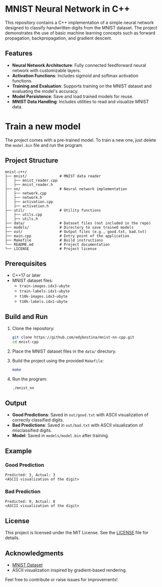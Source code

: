 # MNIST Neural Network in C++

This repository contains a C++ implementation of a simple neural network designed to classify handwritten digits from the MNIST dataset. The project demonstrates the use of basic machine learning concepts such as forward propagation, backpropagation, and gradient descent.

## Features

- **Neural Network Architecture**: Fully connected feedforward neural network with customizable layers.
- **Activation Functions**: Includes sigmoid and softmax activation functions.
- **Training and Evaluation**: Supports training on the MNIST dataset and evaluating the model's accuracy.
- **Model Persistence**: Save and load trained models for reuse.
- **MNIST Data Handling**: Includes utilities to read and visualize MNIST data.

# Train a new model

The project comes with a pre-trained model.
To train a new one, just delete the `model.bin` file and run the program.

## Project Structure

```
mnist-c++/
├── mnist/               # MNIST data reader
│   ├── mnist_reader.cpp
│   ├── mnist_reader.h
├── nn/                  # Neural network implementation
│   ├── network.cpp
│   ├── network.h
│   ├── activation.cpp
│   ├── activation.h
├── util/                # Utility functions
│   ├── utils.cpp
│   ├── utils.h
├── data/                # Dataset files (not included in the repo)
├── models/              # Directory to save trained models
├── out/                 # Output files (e.g., good.txt, bad.txt)
├── main.cpp             # Entry point of the application
├── Makefile             # Build instructions
└── README.md            # Project documentation
└── LICENSE              # Project license
```

## Prerequisites

- C++17 or later
- MNIST dataset files:
  - `train-images.idx3-ubyte`
  - `train-labels.idx1-ubyte`
  - `t10k-images.idx3-ubyte`
  - `t10k-labels.idx1-ubyte`

## Build and Run

1. Clone the repository:

   ```bash
   git clone https://github.com/edybostina/mnist-nn-cpp.git
   cd mnist-cpp
   ```

2. Place the MNIST dataset files in the `data/` directory.

3. Build the project using the provided `Makefile`:

   ```bash
   make
   ```

4. Run the program:
   ```bash
   ./mnist_nn
   ```

## Output

- **Good Predictions**: Saved in `out/good.txt` with ASCII visualization of correctly classified digits.
- **Bad Predictions**: Saved in `out/bad.txt` with ASCII visualization of misclassified digits.
- **Model**: Saved in `models/model.bin` after training.

## Example

### Good Prediction

```
Predicted: 3, Actual: 3
<ASCII visualization of the digit>
```

### Bad Prediction

```
Predicted: 9, Actual: 8
<ASCII visualization of the digit>
```

## License

This project is licensed under the MIT License. See the [LICENSE](LICENSE) file for details.

## Acknowledgments

- [MNIST Dataset](https://www.kaggle.com/datasets/hojjatk/mnist-dataset)
- ASCII visualization inspired by gradient-based rendering.

Feel free to contribute or raise issues for improvements!
